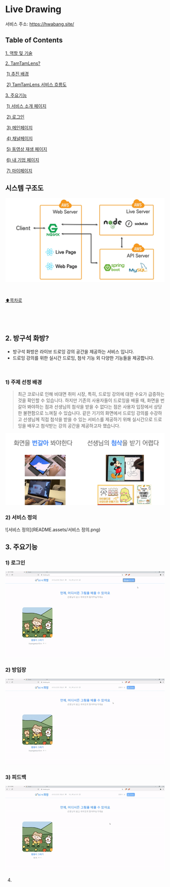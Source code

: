 

# Live Drawing

서비스 주소: https://hwabang.site/



Table of Contents
-----------------

[1. 역할 및 기술](#1-역할-및-기술)

[2. TamTamLens?](#2-TamTamLens)

​    [1) 추진 배경](#1-추진-배경)

​    [2) TamTamLens 서비스 흐름도](#2-TamTamLens-서비스-흐름도)

[3. 주요기능](#3-주요기능)

​    [1) 서비스 소개 페이지](#1-서비스-소개-페이지)

​    [2) 로그인](#2-로그인)

​    [3) 메인페이지](#3-메인페이지)

​    [4) 채널페이지](#4-채널페이지)

​    [5) 동영상 재생 페이지](#5-동영상-재생-페이지)

​    [6) 내 기업 페이지](#6-내-기업-페이지)

​    [7) 마이페이지](7-마이페이지)









## 시스템 구조도

![슬라이드14](README.assets/시스템구조도.JPG)

<br/>

[:arrow_up:목차로](#Table-of-Contents)

<br/>

<br/>

<br/>

## 2. 방구석 화방?

- 방구석 화방은 라이브 드로잉 강의 공간을 제공하는 서비스 입니다. 
- 드로잉 강의를 위한 실시간 드로잉, 첨삭 기능 외 다양한 기능들을 제공합니다.

<br/>

### 1) 주제 선정 배경

>최근 코로나로 인해 비대면 취미 시장, 특히, 드로잉 강의에 대한 수요가 급증하는 것을 확인할 수 있습니다. 하지만 기존의 사용자들이 드로잉을 배울 때, 화면을 번갈아 봐야하는 점과 선생님의 첨삭을 받을 수 없다는 점은 사용자 입장에서 상당한 불편함으로 느껴질 수 있습니다. 같은 기기의 화면에서 드로잉 강의를 수강하고 선생님께 직접 첨삭을 받을 수 있는 서비스를 제공하기 위해 실시간으로 드로잉을 배우고 첨삭받는 강의 공간을 제공하고자 했습니다.



![주제선정배경-불편한점](README.assets/주제선정배경-불편한점.PNG)













### 2) 서비스 정의



![서비스 정의](README.assets/서비스 정의.png)











## 3. 주요기능



### 1) 로그인

![로그인](README.assets/주요기능-로그인.gif)







### 2) 방입장

![방입장](README.assets/주요기능-방입장.gif)







### 3) 피드백

![피드백](README.assets/주요기능-피드백.gif)





4) 























